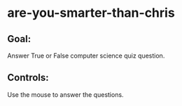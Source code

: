 # are-you-smarter-than-chris


## Goal:

Answer True or False computer science quiz question.

## Controls:

Use the mouse to answer the questions.

